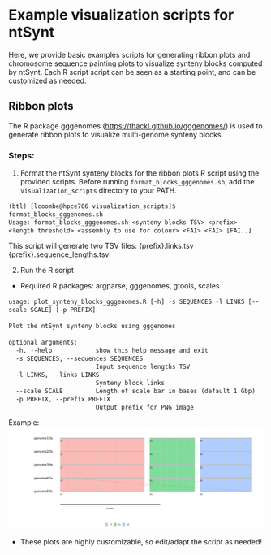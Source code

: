 # Example visualization scripts for ntSynt

Here, we provide basic examples scripts for generating ribbon plots and chromosome sequence painting plots to visualize synteny blocks computed by ntSynt. Each R script script can be seen as a starting point, and can be customized as needed. 

## Ribbon plots
The R package gggenomes (https://thackl.github.io/gggenomes/) is used to generate ribbon plots to visualize multi-genome synteny blocks.

### Steps:
1. Format the ntSynt synteny blocks for the ribbon plots R script using the provided scripts. Before running `format_blocks_gggenomes.sh`, add the `visualization_scripts` directory to your PATH.
```
(btl) [lcoombe@hpce706 visualization_scripts]$ format_blocks_gggenomes.sh 
Usage: format_blocks_gggenomes.sh <synteny blocks TSV> <prefix> <length threshold> <assembly to use for colour> <FAI> <FAI> [FAI..]
```
This script will generate two TSV files: {prefix}.links.tsv  {prefix}.sequence_lengths.tsv

2. Run the R script
* Required R packages: argparse, gggenomes, gtools, scales
```
usage: plot_synteny_blocks_gggenomes.R [-h] -s SEQUENCES -l LINKS [--scale SCALE] [-p PREFIX]

Plot the ntSynt synteny blocks using gggenomes

optional arguments:
  -h, --help            show this help message and exit
  -s SEQUENCES, --sequences SEQUENCES
                        Input sequence lengths TSV
  -l LINKS, --links LINKS
                        Synteny block links
  --scale SCALE         Length of scale bar in bases (default 1 Gbp)
  -p PREFIX, --prefix PREFIX
                        Output prefix for PNG image
```
Example:
![Example_gggenomes](https://github.com/bcgsc/ntSynt/blob/main/visualization_scripts/example_gggenomes.png)

* These plots are highly customizable, so edit/adapt the script as needed!
